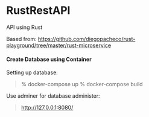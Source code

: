 # RustRestAPI
API using Rust

Based from: 
https://github.com/diegopacheco/rust-playground/tree/master/rust-microservice

#### Create Database using Container

Setting up database:

> % docker-compose up
> % docker-compose build

Use adminer for database administer:

> http://127.0.0.1:8080/